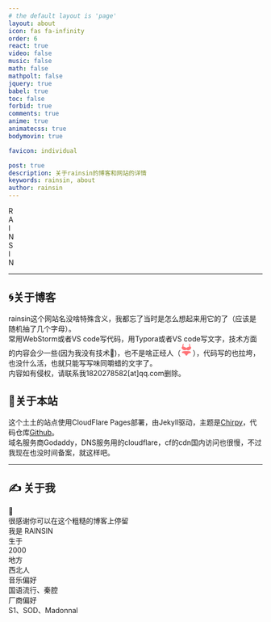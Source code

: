 ```yaml
---
# the default layout is 'page'
layout: about
icon: fas fa-infinity
order: 6
react: true
video: false
music: false
math: false
mathpolt: false
jquery: true
babel: true
toc: false
forbid: true
comments: true
anime: true
animatecss: true
bodymovin: true

favicon: individual

post: true
description: 关于rainsin的博客和网站的详情
keywords: rainsin, about
author: rainsin
---
```


<div class="about-logo-box">
  <div class="about-logo">
    <div class="r logo-font" id="R-l">
      <div id="R-l-b">R</div>
    </div>
    <div class="a logo-font" id="A-l">
    <div id="A-l-b">A</div>
    </div>
    <div class="i logo-font" id="I-l-1">
    <div id="I-l-1-b">I </div>
    </div>
    <div class="n logo-font" id="N-l-1">
    <div id="N-l-1-b">N</div>
    </div>
    <div class="s logo-font" id="S-l">
    <div id="S-l-b">S</div>
    </div>
    <div class="i2 logo-font" id="I-l-2">
    <div id="I-l-2-b">I</div>
    </div>
    <div class="n2 logo-font" id="N-l-2">
    <div id="N-l-2-b">N</div>
    </div>
  </div>
</div>

<hr class="sep-1"/>

## 🌀关于博客

<div class="about-site">
  <div>
  <span>rainsin</span>这个网站名没啥特殊含义，我都忘了当时是怎么想起来用它的了（应该是随机抽了几个字母）。
  </div>
  <div>
  常用<span>WebStorm</span>或者<span>VS code</span>写代码，用<span>Typora</span>或者<span>VS code</span>写文字，技术方面的内容会少一些(因为我没有技术🤡)，也不是啥正经人（<svg t="1724227462075" class="icon" viewBox="0 0 1024 1024" version="1.1" xmlns="http://www.w3.org/2000/svg" p-id="1158" width="24" height="24"><path d="M813.648229 666.124301c-201.78452-27.981407-403.57305-27.981407-605.357571 0-18.79061 2.718744-42.405185 16.47687-50.846122 30.387374-12.799749 21.629652-22.467731 43.259303-28.991913 64.888955-3.841529 12.422814 8.368758 22.47174 27.375905 23.879232 154.062146 10.097045 273.678852 98.087302 283.824016 197.393629 2.089182 16.051816 19.047246 29.477117 37.685478 29.777863 22.419611 0.344855 44.839222 0.344855 67.258833 0 18.638232-0.300746 35.596295-13.726047 37.685478-29.777863 10.149175-99.306326 129.7739-187.296583 283.840057-197.389619 18.995117-1.415511 31.205404-11.460427 27.367885-23.883242-6.528193-21.629652-16.192164-43.259303-28.991914-64.888955-8.444947-13.906495-32.055513-27.668631-50.850132-30.387374zM801.425912 315.83542c-22.114855 0.368915-39.614262-14.28343-39.74659-32.665025-0.497233-79.581399-9.639911-159.162798-27.428035-238.744197-3.949797-18.377585 7.618898-31.045006 26.493717-27.75685 18.854769 3.288156 39.337576 20.550976 44.863282 38.018303 23.498287 76.257153 35.576246 152.514307 36.233877 228.767451 0.160398 17.475347-18.329466 31.999373-40.416251 32.380318zM211.274059 317.519597c-22.082776-0.417034-40.624768-14.868882-40.50848-32.21591 0.501243-76.309283 13.000247-152.622576 37.50102-228.927848 5.718184-17.339009 26.377428-34.601829 45.228187-38.018304 18.874818-3.416474 30.271086 9.070499 26.132822 27.355856-18.74249 79.789916-28.306213 159.583843-28.687158 239.377769-0.108269 18.285356-17.567576 32.837452-39.666391 32.428437z" fill="#FF7377" p-id="1159"></path><path d="M897.889186 296.812233c-19.865275-28.430521-53.384418-45.095859-94.085376-46.030176-50.120322-1.267143-106.55631 23.522346-167.491457 51.824549-47.738414 22.102825-92.914471 43.431731-122.431688 68.862812-0.236587 0.204507-0.449114 0.409015-0.681691 0.609512-26.782433-23.073232-67.226754-42.216717-113.818323-63.874438C336.949793 279.06421 273.536499 251.022654 219.45034 252.402075c-41.154081 0.910258-74.440648 16.970094-93.616212 44.410158-23.081252 32.97379-23.369968 75.162438 0.252626 117.595693 26.044603 46.948454 74.30431 90.328056 126.742381 120.210177 33.146218 18.610162 68.28939 31.225454 103.179934 34.778267h0.01604c61.107575 6.580322 118.341542-16.709447 155.609986-54.888148 39.586192 42.02825 100.629609 68.381618 163.309083 60.959207 32.372298-3.588902 63.689981-15.057349 94.470331-32.536706 52.261633-30.178858 101.375459-75.403035 128.117792-125.186522 23.955421-44.478327 23.474227-87.890008 0.356885-120.931968z" fill="#FF7377" p-id="1160"></path></svg>），代码写的也拉垮，也没什么活，也就只能写写味同嚼蜡的文字了。
  </div>
  <div>
  内容如有侵权，请联系我<span>1820278582[at]qq.com</span>删除。
  </div>
</div>

## 👻关于本站

<div class="about-site">
  <div>
  这个土土的站点使用<span>CloudFlare Pages</span>部署，由<span>Jekyll</span>驱动，主题是<a href="https://github.com/cotes2020/chirpy-starter" target="_blank">Chirpy</a>，代码仓库<a href="https://github.com/rainsins/rainsins.github.io" target="_blank">Github</a>。
  </div>
  <div>
  域名服务商<span>Godaddy</span>，DNS服务用的<span>cloudflare</span>，cf的cdn国内访问也很慢，不过我现在也没时间备案，就这样吧。
  </div>
</div>

<hr class="sep-2"/>

<h2>✍️ 关于我</h2>

<div class="rainsin">
<div class="rainsin-info">
  <div class="rainsin-indivdual width-change-indivdual" id="ind_info">
    <div class="rainsin-indivdual-box">
      <div class="rainsin-hand">
      <div class="animate__animated animate__wobble" id="hello">👋</div>
      </div>
      <div class="rainsin-indivdual-info">
        <div class="rainsin-indivdual-info-first">
          很感谢你可以在这个粗糙的博客上停留
        </div>
        <div class="rainsin-indivdual-info-second">
          我是
          <span>
          RAINSIN
          </span>
        </div>
        <!-- <div class="rainsin-indivdual-info-third">
          是一个
          <span>
          </span>
        </div> -->
      </div>
    </div>
  </div>
  <div class="rainsin-yan width-change-yan">
   <div class="age">
    <div class="age-class">
      生于
    </div>
    <div class="age-dig">
      2000
    </div>
   </div>
   <div class="age">
    <div class="age-class">
      地方
    </div>
    <div class="age-staff">
      西北人
    </div>
   </div>
  </div>

  </div>
    <div class="rainsin-detail">
      <div class="detail-ins">
        <div class="detail-music music-fancy">
          <div class="mask">
          </div>
          <div class="music-title">音乐偏好</div>
          <div class="music-detial">
          <div>
            <span>国语流行</span>、<span>秦腔</span>
          </div>
          </div>
        </div>
        <div class="detail-music bag-ins">
          <div class="mask mask2">
          </div>
          <div class="music-title">厂商偏好</div>
          <div class="music-detial detial-av">
          <div>
            <span>S1</span>、<span>SOD</span>、<span>Madonnal</span>
          </div>
          </div>
        </div>
      </div>
    </div>
</div>

<div class="more-about-box">

<!--
<h2 class="show-about" style="display: none">☯️一言</h2>


<div class="profile-box show-about" style="display: none">
<div class="profile">
<span>诸法空相</span>
<span>不生不灭</span>
<span>不垢不净</span>
<span>不增不减</span>
<span>
种树培根
<img src="/assets/img/914810001721461586.png" alt=""/>
</span>
</div>
</div>


<h2 class="show-about" style="display: none">📴在玩的</h2>

<div id="playing-box" class="show-about" style="display: none"></div>

-->

<h2 class="show-about" style="display: none"><svg t="1724228560119" class="icon" viewBox="0 0 1115 1024" version="1.1" xmlns="http://www.w3.org/2000/svg" p-id="24959" width="32" height="32"><path d="M244.494326 232.294681S135.8407 168.29323 77.048669 207.735985s-58.047828-17.116667-48.37319 57.303625c9.674638 74.420292 67.722466 22.326088 49.117393 66.978262s141.398555-6.697826 101.9558-3.721014c-39.442755 2.232609-66.23406 44.652175-120.560873 48.37319-53.58261 3.721015 37.210146 40.931161 61.024639 87.815944 23.814493 47.628987 63.257248 63.257248 137.677541-0.744203s-4.465218-108.653626-4.465218-108.653626l-8.930435-122.793482z" fill="#FFFFFE" p-id="24960"></path><path d="M174.539252 515.091791c-3.721015 0-8.186232-0.744203-11.907247-1.488406-20.837682-4.465218-37.210146-19.349276-50.605799-45.396378-9.674638-18.605073-32.000726-35.72174-49.861595-50.605799-20.093479-16.372464-32.744929-26.047102-29.023914-37.954349 3.721015-11.163044 18.605073-11.907247 24.558696-12.651449 12.65145-0.744203 23.070291-3.721015 33.489131-8.186232-7.442029-0.744203-13.395653-2.976812-17.86087-5.953624-3.721015-2.976812-10.418841-10.418841-4.465217-24.558696 1.488406-4.465218 2.232609-6.697826 2.976811-8.186232-1.488406 0-2.976812-0.744203-4.465217-0.744203-14.139855-1.488406-40.931161-5.20942-47.628987-53.58261-1.488406-8.930435-2.232609-16.372464-2.976812-21.581885-2.232609-16.372464-2.976812-21.581885 1.488406-26.047102 3.721015-4.465218 8.930435-3.721015 12.65145-3.721015 6.697826 0.744203 18.605073 1.488406 40.93116-14.139855 63.257248-42.419566 172.655078 21.581885 177.120296 24.558696l4.465217 2.232609 9.674638 122.793482c9.674638 6.697826 33.489131 25.302899 36.465943 53.58261 2.232609 23.070291-9.674638 45.396378-34.977537 66.978263-34.977537 30.51232-64.745654 44.652175-90.048553 44.652175zM53.978378 386.344686c4.465218 4.465218 12.65145 11.163044 19.349276 17.116667 19.349276 15.628261 43.163769 34.977537 54.326814 57.303625 10.418841 20.837682 23.070291 32.744929 37.954349 35.72174 21.581885 4.465218 50.605799-8.930435 85.583335-39.442755 20.837682-17.86087 30.51232-34.977537 29.023914-51.350001-2.232609-25.302899-31.256523-41.675364-31.256522-42.419567l-4.465218-2.232609-9.674638-122.793482c-20.093479-11.163044-106.421018-54.326813-153.305802-23.07029-23.814493 16.372464-39.442755 17.86087-48.373189 17.116667 0 2.232609 0.744203 5.20942 1.488405 8.186232 0.744203 5.953623 2.232609 12.65145 2.976812 22.326088 4.465218 34.233334 17.86087 35.72174 31.256523 37.210146 6.697826 0.744203 14.884058 1.488406 19.349276 8.930435 4.465218 7.442029 1.488406 17.116667-2.232609 26.047102-0.744203 2.232609-0.744203 2.976812-0.744203 2.976812 1.488406 1.488406 12.65145 5.20942 44.652175-0.744203 15.628261-9.674638 30.51232-17.86087 49.117393-18.605073 3.721015 0 12.65145-0.744203 15.628261 6.697826 1.488406 3.721015 0.744203 8.930435-4.465217 12.65145S161.887802 349.878743 137.329106 355.088163c-0.744203 0.744203-2.232609 1.488406-2.976812 2.232609-20.093479 12.65145-42.419566 26.047102-73.676089 29.023914h-6.697827z" fill="#545971" p-id="24961"></path><path d="M969.347971 457.043963c0 197.213774-166.701454 357.217402-372.10146 357.217402s-372.10146-160.003628-372.101461-357.217402 166.701454-357.217402 372.101461-357.217402 372.10146 160.003628 372.10146 357.217402" fill="#FFE04A" p-id="24962"></path><path d="M597.246511 832.866438C382.171867 832.866438 206.539977 664.676578 206.539977 457.043963S382.171867 81.965691 597.246511 81.965691 987.953044 250.155551 987.953044 457.043963s-174.887686 375.822475-390.706533 375.822475z m0-729.318862C394.079113 103.547576 228.866065 262.062798 228.866065 457.043963s165.213048 353.496387 369.124649 353.496388 369.124649-158.515222 369.124648-353.496388S801.158111 103.547576 597.246511 103.547576z" fill="#545971" p-id="24963"></path><path d="M597.246511 832.866438C382.171867 832.866438 206.539977 664.676578 206.539977 457.043963S382.171867 81.965691 597.246511 81.965691 987.953044 250.155551 987.953044 457.043963s-174.887686 375.822475-390.706533 375.822475z m0-729.318862C394.079113 103.547576 228.866065 262.062798 228.866065 457.043963s165.213048 353.496387 369.124649 353.496388 369.124649-158.515222 369.124648-353.496388S801.158111 103.547576 597.246511 103.547576z" fill="#545971" p-id="24964"></path><path d="M382.916069 597.698315C293.611719 469.695413 258.634182 330.529467 310.728386 215.922217c-101.211597 124.281888-113.118844 305.123198-17.116667 443.544941 96.002177 138.421743 269.401457 190.515948 421.218853 139.165946-125.026091 8.930435-243.354355-72.931886-331.914503-200.934789" fill="#FFD05A" p-id="24965"></path><path d="M807.855937 739.841073c0-40.931161 8.186232-171.910875 8.186232-171.910875 0-4.465218-2.976812-8.930435-7.442029-8.930435H551.850132c-3.721015 0-7.442029 3.721015-7.442029 8.930435V715.282377c0 12.65145 0 62.513045 14.884059 96.746379s114.60725 81.862321 146.607975 180.84131c31.256523 98.978988 50.605799-62.513045 68.466669-144.375366 5.953623-81.118118 40.186958-75.908698 33.489131-108.653627z" fill="#545971" p-id="24966"></path><path d="M777.343617 588.023677v137.677541c0 10.418841-8.930435 19.349276-20.093478 19.349276H610.642163c-11.163044 0-20.093479-8.930435-20.093479-19.349276V588.023677h186.794933z" fill="#FFE04A" p-id="24967"></path><path d="M742.36608 771.841799c0 14.139855-11.907247 26.047102-26.047102 26.047102h-46.140581c-14.139855 0-26.047102-11.907247-26.047102-26.047102l8.930435-64.001451c0-14.139855 11.907247-26.047102 26.047102-26.047103h29.023914c14.139855 0 26.047102 11.907247 26.047102 26.047103l8.186232 64.001451zM692.504485 650.536723c-43.163769 0-69.210872-18.605073-70.699278-19.349276-5.20942-3.721015-5.953623-10.418841-2.232609-15.628262 3.721015-5.20942 10.418841-5.953623 14.884059-2.232608 0.744203 0 22.326088 14.884058 57.303625 14.884058s52.838407-13.395653 52.838407-13.395653c4.465218-3.721015 11.907247-2.976812 15.628261 2.232609 3.721015 4.465218 2.976812 11.163044-1.488406 15.628262-0.744203 0-22.326088 17.86087-66.234059 17.86087z" fill="#545971" p-id="24968"></path><path d="M400.032737 358.064975c0 63.257248 51.350002 114.60725 114.607249 114.60725s114.60725-51.350002 114.60725-114.60725H400.032737z" fill="#545971" p-id="24969"></path><path d="M400.032737 328.296858c0 63.257248 51.350002 114.60725 114.607249 114.60725s114.60725-51.350002 114.60725-114.60725H400.032737z" fill="#FFFFFF" p-id="24970"></path><path d="M514.639986 450.346137c-66.978263 0-122.049279-54.326813-122.049279-122.049279 0-4.465218 2.976812-7.442029 7.44203-7.442029h229.214499c4.465218 0 7.442029 2.976812 7.442029 7.442029-0.744203 67.722466-55.071016 122.049279-122.049279 122.049279zM407.474766 335.738887c3.721015 55.815219 50.605799 99.723191 106.421017 99.723192 56.559422 0 102.700003-43.907972 106.421018-99.723192H407.474766z" fill="#545971" p-id="24971"></path><path d="M524.314624 412.391788a25.302899 18.605073 0 1 0 50.605799 0 25.302899 18.605073 0 1 0-50.605799 0Z" fill="#545971" p-id="24972"></path><path d="M720.784196 358.064975c0 52.094204 42.419566 93.769568 93.769568 93.769568 52.094204 0 93.769568-42.419566 93.769568-93.769568H720.784196z" fill="#545971" p-id="24973"></path><path d="M720.784196 333.506278c0 52.094204 42.419566 93.769568 93.769568 93.769568 52.094204 0 93.769568-42.419566 93.769568-93.769568H720.784196z" fill="#FFFFFF" p-id="24974"></path><path d="M814.553764 434.717876c-55.815219 0-101.211597-45.396378-101.211598-101.211598 0-4.465218 2.976812-7.442029 7.44203-7.442029h188.283338c4.465218 0 7.442029 2.976812 7.44203 7.442029-0.744203 55.815219-46.140581 101.211597-101.9558 101.211598zM728.226225 340.948308c3.721015 43.907972 40.931161 78.88551 86.327539 78.885509s82.606524-34.977537 86.327538-78.885509H728.226225z" fill="#545971" p-id="24975"></path><path d="M832.414634 396.763527a20.837682 15.628261 0 1 0 41.675363 0 20.837682 15.628261 0 1 0-41.675363 0Z" fill="#545971" p-id="24976"></path><path d="M545.896509 983.195428c-24.558696-15.628261-42.419566-59.536234-39.442755-98.234785 0-130.979714 233.679717-168.934063 231.447109-83.350727 0 0 46.140581 26.047102 14.884058 61.768842 0 0 42.419566 21.581885 9.674638 53.58261-35.72174 34.233334-52.094204-23.814493-120.560873 8.930435-17.116667 22.326088-35.72174 75.908698-96.002177 57.303625" fill="#FFE04A" p-id="24977"></path><path d="M568.9668 998.079487c-8.186232 0-17.116667-1.488406-26.791306-4.465218-0.744203 0-1.488406-0.744203-2.976811-1.488406-28.279711-17.86087-47.628987-65.489857-44.652175-107.909423 0-46.140581 26.047102-85.583336 73.676089-112.374641 52.838407-29.768117 119.072467-35.72174 154.794207-14.884059 14.884058 8.930435 23.814493 22.326088 25.3029 38.698552 8.186232 5.953623 22.326088 18.605073 25.302899 36.465943 1.488406 9.674638 0 19.349276-5.953623 28.279711 7.442029 5.953623 15.628261 14.884058 17.116667 27.535508 1.488406 12.65145-2.976812 25.302899-15.628262 36.465944-21.581885 20.837682-40.186958 14.139855-56.559422 8.186232-16.372464-5.953623-33.489131-11.907247-64.001451 1.488405-2.232609 2.976812-4.465218 6.697826-6.697826 9.674638-11.907247 21.581885-32.000726 54.326813-72.931886 54.326814z m-18.605073-25.3029c41.675364 11.907247 58.792031-15.628261 73.676089-40.186957 2.976812-5.20942 5.953623-9.674638 8.930435-13.395653 0.744203-1.488406 2.232609-2.976812 4.465217-3.721015 40.186958-19.349276 65.489857-10.418841 83.350728-3.721014 15.628261 5.20942 21.581885 8.186232 33.489131-3.721015 6.697826-6.697826 9.674638-11.907247 8.930435-17.116667-1.488406-8.930435-12.65145-16.372464-16.372464-17.86087-2.976812-1.488406-5.20942-4.465218-5.953624-8.186232-0.744203-3.721015 0-6.697826 2.976812-9.674638 6.697826-7.442029 8.930435-14.139855 8.186232-20.093479-1.488406-11.163044-14.884058-21.581885-19.349276-23.814493-3.721015-2.232609-5.953623-5.953623-5.953623-9.674638 0-11.163044-4.465218-19.349276-14.884059-25.3029-28.279711-17.116667-87.815945-10.418841-132.468119 14.884059-23.070291 13.395653-62.513045 43.163769-62.513046 93.769568v0.744203c-2.232609 33.489131 12.65145 72.931886 33.489132 87.071741z" fill="#545971" p-id="24978"></path><path d="M740.877674 804.586727c-25.302899-13.395653-65.489857-24.558696-100.467394 4.465218" fill="#FFE04A" p-id="24979"></path><path d="M640.41028 820.959192c-2.976812 0-6.697826-1.488406-8.930435-3.721015-3.721015-4.465218-2.976812-11.907247 1.488406-15.628261 31.256523-25.302899 72.187683-27.535508 113.118844-5.953624 5.20942 2.976812 7.442029 9.674638 4.465217 14.884059s-9.674638 7.442029-14.884058 4.465217c-19.349276-10.418841-55.815219-23.070291-88.560148 3.721015-2.232609 1.488406-4.465218 2.232609-6.697826 2.232609z" fill="#545971" p-id="24980"></path><path d="M757.250139 864.867164c12.65145 10.418841-56.559422-41.675364-104.188409 0" fill="#FFE04A" p-id="24981"></path><path d="M759.482747 877.518614c-3.721015 0-7.442029-1.488406-8.930435-2.976812-38.698552-20.093479-68.466669-20.093479-90.048553-1.488406-4.465218 3.721015-11.907247 3.721015-15.628261-0.744203s-3.721015-11.907247 0.744202-15.628261c19.349276-17.116667 55.071016-31.256523 112.374642-2.232609 2.232609 0 4.465218 0.744203 5.953623 2.976812 8.186232 7.442029 4.465218 14.139855 3.721015 16.372464-2.232609 2.232609-5.20942 3.721015-8.186233 3.721015z" fill="#545971" p-id="24982"></path><path d="M956.696521 293.319321c-276.099284-107.165221-506.802189-75.164495-730.063065 29.023914-7.442029-5.20942 25.302899-306.611603 338.612329-313.30943 312.565227-6.697826 410.055809 284.285516 391.450736 284.285516z" fill="#FFFFFE" p-id="24983"></path><path d="M225.889253 332.762075l-4.465217-2.976811c-14.139855-9.674638 6.697826-78.141307 7.442029-80.373916 22.326088-72.931886 98.978988-244.098558 335.635517-249.307978 221.028268-4.465218 330.426097 136.933337 367.636243 198.70218 23.070291 37.954349 41.675364 84.839133 34.233334 98.978988-2.232609 3.721015-5.20942 5.953623-9.674638 5.953624h-1.488405l-1.488406-0.744203c-246.331167-95.257974-476.289869-86.327539-722.621036 28.279711l-5.209421 1.488405zM576.408829 18.708443h-10.418841C455.847956 20.941052 369.520417 59.639603 309.23998 134.804098c-54.326813 66.978263-70.699277 144.375367-73.676089 173.399281 242.610152-110.142032 470.336246-119.072467 712.946398-27.535508-5.20942-21.581885-26.791305-75.164495-73.676089-129.491308C821.995793 90.151923 727.482022 18.708443 576.408829 18.708443z" fill="#545971" p-id="24984"></path><path d="M935.85884 245.690334c-2.232609 0-4.465218-0.744203-6.697827-2.232609C846.554489 181.688882 778.832023 166.804824 778.08782 166.804824c-5.953623-1.488406-9.674638-7.442029-8.186232-12.65145 1.488406-5.953623 7.442029-9.674638 12.65145-8.186232 2.976812 0.744203 72.931886 15.628261 159.259425 80.373916 5.20942 3.721015 5.953623 10.418841 2.232609 15.628261-1.488406 2.232609-5.20942 3.721015-8.186232 3.721015zM233.331282 273.970045c-2.976812 0-5.953623-0.744203-7.442029-2.976812-4.465218-4.465218-4.465218-11.163044 0-15.628261 73.676089-72.931886 182.329716-87.071742 186.794933-87.815945 5.953623-0.744203 11.163044 3.721015 11.907247 9.674638 0.744203 5.953623-3.721015 11.163044-9.674638 11.907247-0.744203 0-105.676815 14.139855-174.143483 81.118118-1.488406 2.976812-4.465218 3.721015-7.44203 3.721015z" fill="#545971" p-id="24985"></path></svg>你干的这都是啥呀</h2>

<div class="about-site show-about" style="display: none">
  <div>
  我呢，东瞅瞅西瞅瞅，看见啥好玩就玩啥，现阶段在玩：<svg t="1724228972432" class="icon" viewBox="0 0 1024 1024" version="1.1" xmlns="http://www.w3.org/2000/svg" p-id="4718" width="24" height="24"><path d="M179.71 638.14l39-16.17V402l-39-16.19z m606-228.08l-39.12 16.19v75.15h39.12z m50.57-43.85l-81.82-81.7-27.63 27.65 70.33 70.24z m-68 387.08L796 781l98.94-98.86-39.12-16.3zM402 218.68h220l16.17-39H385.85z m-48.38 120l53.12-53.19-16.2-39.09L326 311z m263.63-53.19l53.09 53.19L698 311l-64.6-64.65z m-429.51 80.72l39.12 16.19 155.57-155.56-16.2-39.12z m589.91 24.33L713 326l-27.65 27.63 53.19 53.14z m-136.06-163.7l70.27 70.34 27.63-27.62-81.72-81.84zM338.7 353.59L311.05 326l-64.67 64.58 39.11 16.19z m525.21 24.08V501.4H903V361.51zM238.34 613.89l39.09-16.16V426.25l-39.09-16.19z m656.55-272L682.1 129.08l-16.27 39.15 189.94 189.93z m-31 304.38L903 662.49V522.58h-39.09z m-362.49-408h-91.31l16.17 39.09h75.16z m21.16 0v39.09h75.16l16.2-39.09zM512 703.86c106 0 191.89-85.86 191.89-191.86S618 320.08 512 320.08 320.13 406 320.13 512 406 703.86 512 703.86z m0-75.52a28.17 28.17 0 1 1 28.18-28.17A28.15 28.15 0 0 1 512 628.34z m0-290.75a146.16 146.16 0 0 1 21 0.58A88.18 88.18 0 0 1 512 512a88.15 88.15 0 0 0-33.51 169.7c-78.28-14.7-139.71-91.28-139.71-170.88 0-97.09 79.34-169.02 173.22-173.23z m273.69 185h-39.12v75.15l39.12 16.16zM160.11 377.67L121 361.51v301l39.13-16.22z m341.31-217.61V121h-139.9l16.2 39.06z m-143.22 8.17l-16.28-39.15-212.81 212.81 39.14 16.27z m486.12 217.58l-39 16.19v99.4h39zM662.51 121H522.58v39.06h123.73zM168.25 665.79l-39.14 16.3 99 98.86 27.66-27.66z m497.58 190l16.27 39.12 98.87-99-27.65-27.65z m-288.11 8.13L361.52 903h301l-16.2-39.12z m-134.66-68l98.86 99 16.28-39.12-87.49-87.5z m258.36 9.37H402l-16.18 39h115.6z m120.58 0h-99.42v39h115.59z m222.32-282.71h-39V622l39 16.17zM382.43 797.14L226.86 641.57l-39.12 16.19 178.49 178.47z m24.34-58.64L285.49 617.25l-39.11 16.19 144.19 144.18z m191 8H426.26l-16.17 39.12h203.85z m238.52-88.79l-39.12-16.19-70.33 70.27 27.63 27.62z m-96.77 96.66l-27.63-27.63-70.27 70.35 16.18 39.09z m-1-137.17L617.28 738.5l16.15 39.12 144.22-144.18zM512 452a28.18 28.18 0 1 0-28.15-28.19A28.17 28.17 0 0 0 512 452z" fill="#31315E" p-id="4719"></path></svg>、<svg t="1724229039524" class="icon" viewBox="0 0 1024 1024" version="1.1" xmlns="http://www.w3.org/2000/svg" p-id="8647" width="24" height="24"><path d="M466.463875 235.45758m-84.318577 0a82.4 82.4 0 1 0 168.637154 0 82.4 82.4 0 1 0-168.637154 0Z" p-id="8648"></path><path d="M883.04267 326.939143c-11.153792-12.688718-30.493854-14.018987-43.284901-2.865194-3.376836 2.967523-5.935045 6.446687-7.674628 10.232837-5.321075 1.944239-12.177076 4.297792-18.112122 6.344359-26.912361 9.209553-62.215649 21.284301-93.835115 42.261617-33.461377-17.088838-90.151294-48.503647-108.979714-65.797142-6.242031-5.730389-14.223643-8.390926-22.102928-8.083941-0.204657-0.409313-0.306985-0.61397-0.306985-0.61397-1.330269 0.306985-2.558209 0.716299-3.888478 1.023284-1.739582 0.306985-3.479165 0.818627-5.116419 1.432597-63.545918 17.191166-118.496253 33.052064-147.762166 44.819826-7.776956 2.660538-15.144599 6.344359-21.591286 9.618867-15.144599 7.674628-33.461377 18.21445-51.266513 28.447287-14.837614 8.493255-35.405616 20.465674-47.68502 26.400719-3.479165-3.069851-8.902568-8.288598-16.474868-16.986509-11.460777-12.995703-24.251824-29.572899-36.735885-45.638453-27.01469-34.791646-45.945438-58.531828-63.136604-71.527531l11.358449-12.381733c2.251224-2.455881 2.762866-6.037374 1.432597-8.493255l114.812431-108.877386c9.823524 8.902568 22.819227 13.20036 36.838213 13.20036 21.284301 0 45.126811-9.721195 64.978515-28.549615 34.893974-33.052064 44.103528-81.555711 20.465674-108.263416-10.02818-11.358449-24.558809-17.088838-40.726691-17.088838-21.284301 0-45.126811 9.721195-64.978515 28.549615-33.052064 31.41481-42.977915 76.746278-23.740182 104.170281L200.819426 256.946537c-2.251224-2.046567-5.935045-1.944239-8.80024 0.409313l-20.772659 17.395823c-2.762866-0.511642-5.525732-0.716299-8.288598-0.61397-12.279404 0.204657-23.433197 6.242031-30.698511 16.372539-4.604777 6.446687-6.344359 14.223643-5.423404 21.591286l-1.023284 0.818627c-7.265314 6.139702-10.437494 14.735285-6.753672 18.930748l9.823524 11.153792c3.78615 4.195463 12.381733 1.637254 18.726092-5.423404l0-0.102328c4.809433 1.534926 9.823524 1.944239 14.735285 1.125612 12.279404 11.460777 33.666034 38.987109 47.275707 56.587589 33.768362 43.591886 56.689917 71.936844 78.792845 83.602278 2.558209 1.739582 5.321075 3.069851 8.288598 4.093135 3.683821 1.125612 7.265314 1.739582 10.949136 1.739582 10.437494 0 21.795943-4.707105 37.349855-12.791046 12.893375-6.651344 28.344959-15.451584 44.615169-24.865794 16.577196-9.618867 42.466274-24.45648 56.382932-30.800839 1.22794 0.306985 2.455881 0.511642 3.78615 0.716299 0.306985 0 0.511642 0 0.716299 0.102328 5.525732 9.721195 10.232837 19.544719 12.688718 28.037973 9.004897 31.721795 11.767763 138.961927 16.372539 154.822824 0.306985 0.920955 1.125612 1.637254 2.353553 2.251224 0.102328 44.717498-8.18627 101.919057-16.270211 140.906166-14.325972 15.04227-51.778155 54.745678-88.411712 95.779354-27.424003 30.698511-49.219946 56.280604-64.569202 76.029979-28.549615 36.735885-36.019586 53.108424-31.824123 70.29959 3.376836 14.018987 15.963226 23.433197 29.777556 23.433197 2.353553 0 4.809433-0.306985 7.469971-0.920955 12.893375-3.172179 21.898271-14.121315 23.22854-26.707705 3.683821-7.060658 19.851704-32.335765 89.741981-110.002998-3.479165 8.80024-4.40012 17.191166-3.172179 25.377436 2.353553 15.04227 15.451584 25.889078 30.289198 25.889078 1.534926 0 3.172179-0.102328 4.911762-0.511642 14.939942-2.353553 25.684421-15.144599 25.889078-29.879884 2.762866-4.911762 16.167882-23.84251 73.47177-65.387829 36.121915-26.196063 71.015889-47.68502 71.322874-47.889677 8.493255-5.321075 14.018987-14.4283 14.530629-24.45648 0.204657-3.78615 5.01409-93.118817-8.083941-174.265214 2.251224-0.511642 3.581493-0.818627 3.581493-0.818627s-4.093135-93.323474-10.846807-149.911062c-1.023284-8.80024-2.865194-17.805136-5.116419-26.707705 39.601079 23.330868 81.351054 43.694214 81.965024 44.103528 4.195463 1.944239 8.697911 2.967523 13.20036 2.967523 6.856001 0 13.712002-2.353553 19.44239-6.856001 26.810033-21.693614 64.159888-34.484661 91.379235-43.796542 11.051464-3.78615 20.670331-7.060658 28.447287-10.539822 6.446687-2.865194 23.84251-10.539822 28.651944-28.651944C894.094134 348.121115 891.126611 336.251024 883.04267 326.939143zM321.976217 103.249325c3.274508-17.395823 13.098031-34.586989 27.730988-48.401319 16.372539-15.553912 36.326571-24.45648 54.541021-24.45648 8.697911 0 20.772659 2.046567 29.675227 12.074748 8.288598 9.41421 11.256121 23.330868 8.288598 39.191766-3.274508 17.395823-13.098031 34.586989-27.730988 48.401319-16.372539 15.553912-36.326571 24.45648-54.745678 24.45648-8.697911 0-20.772659-2.046567-29.572899-12.074748C321.873888 133.026881 319.008694 119.110223 321.976217 103.249325zM330.367143 434.997901c1.22794 1.637254 2.251224 3.479165 3.069851 5.423404C332.618367 438.477066 331.595083 436.737484 330.367143 434.997901zM587.620666 735.127011c-15.860897 10.232837-42.977915 28.037973-70.094934 48.196662-6.753672 5.01409-13.098031 9.823524-18.930748 14.4283 10.744479-11.358449 17.498151-18.419107 17.60048-18.521435 3.888478-3.990806 6.549016-9.004897 7.776956-14.530629 0.306985-1.637254 8.80024-39.703408 14.530629-86.467473 3.683821-29.982212 5.321075-56.48526 5.01409-79.509144 12.074748-1.841911 24.558809-4.093135 36.633557-6.446687C588.439292 647.124613 588.234636 707.293694 587.620666 735.127011z" p-id="8649"></path><path d="M801.282302 199.64265l-2.251224-49.833916c-1.023284 1.432597-1.330269 2.762866-0.818627 4.707105-0.306985 0.511642-0.920955 0.818627-1.534926 0.511642-1.023284-1.432597-2.046567-2.353553-4.297792-2.660538-1.739582 1.637254-1.944239 2.967523-1.637254 4.911762-0.306985 0.511642-0.920955 0.818627-1.534926 0.511642-1.023284-1.432597-1.944239-2.251224-4.195463-2.660538-1.637254 1.534926-1.841911 2.865194-1.534926 4.809433-0.306985 0.511642-0.920955 0.818627-1.534926 0.511642-1.023284-1.432597-2.046567-2.353553-4.297792-2.660538-1.739582 1.637254-1.944239 2.967523-1.637254 4.911762-0.306985 0.511642-0.920955 0.818627-1.534926 0.511642-1.023284-1.432597-1.944239-2.353553-4.297792-2.660538-1.739582 1.637254-1.944239 2.967523-1.637254 4.911762-0.306985 0.511642-0.920955 0.818627-1.534926 0.511642-1.023284-1.432597-2.046567-2.353553-4.297792-2.660538-1.739582 1.637254-1.944239 2.967523-1.637254 4.911762-0.306985 0.511642-0.920955 0.818627-1.534926 0.511642-1.023284-1.432597-2.046567-2.455881-4.604777-2.660538-0.102328 0-0.204657-0.102328-0.204657-0.102328l-0.306985 0.102328 30.903168 39.498751L801.282302 199.64265z" p-id="8650"></path><path d="M787.877286 208.647547l0.409313 1.023284c1.637254 4.195463 6.344359 6.242031 10.539822 4.707105 4.195463-1.637254 6.242031-6.344359 4.707105-10.539822l-0.306985-0.818627c-0.204657-0.511642-0.818627-0.818627-1.432597-0.61397l-13.302688 4.809433C787.877286 207.419606 787.672629 208.033576 787.877286 208.647547z" p-id="8651"></path></svg>、<svg t="1724229083941" class="icon" viewBox="0 0 1024 1024" version="1.1" xmlns="http://www.w3.org/2000/svg" p-id="11693" width="24" height="24"><path d="M691.413333 638.293333A31.146667 31.146667 0 0 0 640 673.706667c3.2 4.48 73.813333 111.146667 21.333333 266.666666A30.933333 30.933333 0 0 0 691.84 981.333333a31.146667 31.146667 0 0 0 29.44-21.333333c61.866667-186.026667-26.026667-316.373333-29.866667-321.706667zM612.906667 194.346667a31.146667 31.146667 0 0 0-61.866667 8.32c11.093333 82.56 11.52 205.653333-17.92 253.013333a17.066667 17.066667 0 0 0-3.2 0c0-9.6 1.92-18.56-2.346667-18.986667l-24.32-56.746666a64 64 0 0 1-14.293333-11.306667c-10.88-1.493333-21.333333-3.626667-29.653333-5.76-47.146667 7.68-53.546667 33.493333-35.626667 67.2l42.666667 33.706667c21.333333 15.573333 18.133333 21.333333 17.493333 32.853333-36.906667 26.026667-85.333333 57.6-103.893333 61.866667A308.693333 308.693333 0 0 1 341.333333 476.16a28.8 28.8 0 0 0-5.973333-10.24l18.346667-85.333333c35.626667-17.92 77.226667-44.373333 80.213333-81.92-3.84-21.333333-7.68-42.666667-12.8-61.866667-31.786667-33.493333-54.4-42.666667-103.68-24.106667-6.826667 6.613333-13.653333 13.226667-21.333333 20.053334a205.013333 205.013333 0 0 1-13.44 23.466666c-3.84 40.96 0 85.333333 33.493333 115.626667-1.92 21.333333-5.333333 56.96-8.106667 83.626667a23.68 23.68 0 0 0-5.333333 1.066666 31.36 31.36 0 0 0-19.84 39.466667c26.453333 79.573333 56.106667 121.6 88.106667 124.586667h5.333333c32 0 76.16-25.386667 149.333333-77.013334a230.613333 230.613333 0 0 1 17.493334 91.093334c0 170.666667-181.76 288-183.466667 289.28A31.146667 31.146667 0 0 0 375.466667 981.333333a29.653333 29.653333 0 0 0 16.64-4.906666c8.746667-5.546667 213.333333-137.173333 213.333333-341.333334a284.373333 284.373333 0 0 0-29.866667-131.2C640 426.666667 618.666667 234.666667 612.906667 194.346667zM320 327.68a94.506667 94.506667 0 0 1-8.106667-36.48c15.146667-39.466667 10.24-48.853333 57.386667-55.04a97.28 97.28 0 0 1 16 9.386667 75.52 75.52 0 0 1 0 85.333333c-4.053333 3.413333-9.813333 7.04-15.36 12.16a183.68 183.68 0 0 0-30.293333 1.066667 106.666667 106.666667 0 0 0-19.626667-16.426667z m241.493333-196.906667a44.16 44.16 0 1 0-44.16-44.16 43.946667 43.946667 0 0 0 44.16 44.16z" p-id="11694"></path></svg>、<svg t="1724229206869" class="icon" viewBox="0 0 1024 1024" version="1.1" xmlns="http://www.w3.org/2000/svg" p-id="19747" width="24" height="24"><path d="M980.3 69.1l-605 605 57.5 55.6L972 190.5z" fill="#CCCCCC" p-id="19748"></path><path d="M887 197.3l-605 605 57.5 55.5 539.2-539.2z" fill="#666666" p-id="19749"></path><path d="M950.9 70.1L206.6 814.4l57.5 55.6 678.5-678.5z" fill="#666666" p-id="19750"></path><path d="M950.9 70.1L206.6 814.4l57.5 55.6 671.2-671.2z" fill="#656565" p-id="19751"></path><path d="M950.9 70.1L206.6 814.4l57.5 55.6 664-664z" fill="#646464" p-id="19752"></path><path d="M950.9 70.1L206.6 814.4l57.5 55.6 656.7-656.7z" fill="#636363" p-id="19753"></path><path d="M950.9 70.1L206.6 814.4l57.5 55.6 649.5-649.4z" fill="#626262" p-id="19754"></path><path d="M950.9 70.1L206.6 814.4l57.5 55.6 642.2-642.2z" fill="#616161" p-id="19755"></path><path d="M950.9 70.1L206.6 814.4l57.4 55.7 635.1-635z" fill="#606060" p-id="19756"></path><path d="M950.9 70.1L206.6 814.4l57.4 55.7 627.8-627.8z" fill="#5F5F5F" p-id="19757"></path><path d="M950.9 70.1L206.6 814.4l57.4 55.7 620.6-620.5z" fill="#5E5E5E" p-id="19758"></path><path d="M950.9 70.1L206.6 814.4l57.4 55.7 613.3-613.2z" fill="#5D5D5D" p-id="19759"></path><path d="M950.9 70.1L206.6 814.4l57.4 55.7 606.1-606z" fill="#5C5C5C" p-id="19760"></path><path d="M950.9 70.1L206.6 814.4l57.4 55.7 598.8-598.7z" fill="#5B5B5B" p-id="19761"></path><path d="M950.9 70.1L206.6 814.4l57.3 55.8 591.7-591.6z" fill="#5A5A5A" p-id="19762"></path><path d="M950.9 70.1L206.6 814.4l57.3 55.8 584.5-584.3z" fill="#595959" p-id="19763"></path><path d="M950.9 70.1L206.6 814.4l57.3 55.8 577.2-577z" fill="#585858" p-id="19764"></path><path d="M950.9 70.1L206.6 814.4l57.3 55.8 570-569.8z" fill="#575757" p-id="19765"></path><path d="M950.9 70.1L206.6 814.4l57.3 55.8 562.7-562.5z" fill="#565656" p-id="19766"></path><path d="M950.9 70.1L206.6 814.4l57.3 55.8 555.5-555.3z" fill="#555555" p-id="19767"></path><path d="M950.9 70.1L206.6 814.4l57.2 55.9 548.3-548.1z" fill="#545454" p-id="19768"></path><path d="M950.9 70.1L206.6 814.4l57.2 55.9 541.1-540.8z" fill="#535353" p-id="19769"></path><path d="M950.9 70.1L206.6 814.4l57.2 55.9 533.8-533.6z" fill="#525252" p-id="19770"></path><path d="M950.9 70.1L206.6 814.4l57.2 55.9L790.4 344z" fill="#515151" p-id="19771"></path><path d="M950.9 70.1L206.6 814.4l57.2 55.9 519.3-519.1z" fill="#505050" p-id="19772"></path><path d="M950.9 70.1L206.6 814.4l57.2 55.9 512.1-511.8z" fill="#4F4F4F" p-id="19773"></path><path d="M950.9 70.1L206.6 814.4l57.1 55.9 504.9-504.5z" fill="#4E4E4E" p-id="19774"></path><path d="M950.9 70.1L206.6 814.4l57.1 56L761.4 373z" fill="#4D4D4D" p-id="19775"></path><path d="M950.9 70.1L206.6 814.4l57.1 56 490.4-490.1z" fill="#4C4C4C" p-id="19776"></path><path d="M950.9 70.1L206.6 814.4l57.1 56 483.2-482.9z" fill="#4B4B4B" p-id="19777"></path><path d="M950.9 70.1L206.6 814.4l57.1 56 475.9-475.6z" fill="#4A4A4A" p-id="19778"></path><path d="M950.9 70.1L206.6 814.4l57.1 56 468.7-468.3z" fill="#494949" p-id="19779"></path><path d="M950.9 70.1L206.6 814.4l57 56 461.5-461.1z" fill="#484848" p-id="19780"></path><path d="M950.9 70.1L206.6 814.4l57 56.1 454.3-453.9z" fill="#474747" p-id="19781"></path><path d="M950.9 70.1L206.6 814.4l57 56.1 447-446.6z" fill="#474747" p-id="19782"></path><path d="M950.9 70.1L206.6 814.4l57 56.1 439.8-439.4z" fill="#464646" p-id="19783"></path><path d="M950.9 70.1L206.6 814.4l57 56.1 432.5-432.1z" fill="#454545" p-id="19784"></path><path d="M950.9 70.1L206.6 814.4l57 56.1 425.3-424.9z" fill="#444444" p-id="19785"></path><path d="M950.9 70.1L206.6 814.4l57 56.1 418-417.6z" fill="#434343" p-id="19786"></path><path d="M950.9 70.1L206.6 814.4l56.9 56.2 410.9-410.4z" fill="#424242" p-id="19787"></path><path d="M950.9 70.1L206.6 814.4l56.9 56.2 403.7-403.2z" fill="#414141" p-id="19788"></path><path d="M950.9 70.1L206.6 814.4l56.9 56.2 396.4-395.9z" fill="#404040" p-id="19789"></path><path d="M950.9 70.1L206.6 814.4l56.9 56.2 389.2-388.7z" fill="#3F3F3F" p-id="19790"></path><path d="M950.9 70.1L206.6 814.4l56.9 56.2 381.9-381.4z" fill="#3E3E3E" p-id="19791"></path><path d="M950.9 70.1L206.6 814.4l56.9 56.2 374.7-374.1z" fill="#3D3D3D" p-id="19792"></path><path d="M950.9 70.1L206.6 814.4l56.8 56.3 367.5-367z" fill="#3C3C3C" p-id="19793"></path><path d="M950.9 70.1L206.6 814.4l56.8 56.3L623.7 511z" fill="#3B3B3B" p-id="19794"></path><path d="M950.9 70.1L206.6 814.4l56.8 56.3 353-352.5z" fill="#3A3A3A" p-id="19795"></path><path d="M950.9 70.1L206.6 814.4l56.8 56.3 345.8-345.2z" fill="#393939" p-id="19796"></path><path d="M950.9 70.1L206.6 814.4l56.8 56.3 338.5-337.9z" fill="#383838" p-id="19797"></path><path d="M950.9 70.1L206.6 814.4l56.8 56.3L594.7 540z" fill="#373737" p-id="19798"></path><path d="M950.9 70.1L206.6 814.4l56.7 56.4 324.1-323.5z" fill="#363636" p-id="19799"></path><path d="M950.9 70.1L206.6 814.4l56.7 56.4 316.9-316.3z" fill="#353535" p-id="19800"></path><path d="M950.9 70.1L206.6 814.4l56.7 56.4 309.6-309z" fill="#343434" p-id="19801"></path><path d="M950.9 70.1L206.6 814.4l56.7 56.4 302.4-301.7z" fill="#333333" p-id="19802"></path><path d="M950.9 70.1L206.6 814.4l56.7 56.4 295.1-294.5z" fill="#323232" p-id="19803"></path><path d="M950.9 70.1L206.6 814.4l56.7 56.4 287.9-287.2z" fill="#313131" p-id="19804"></path><path d="M950.9 70.1L206.6 814.4l56.6 56.5 280.7-280.1z" fill="#303030" p-id="19805"></path><path d="M950.9 70.1L206.6 814.4l56.6 56.5 273.5-272.8z" fill="#2F2F2F" p-id="19806"></path><path d="M950.9 70.1L206.6 814.4l56.6 56.5 266.2-265.5z" fill="#2E2E2E" p-id="19807"></path><path d="M950.9 70.1L206.6 814.4l56.6 56.5 259-258.3z" fill="#2D2D2D" p-id="19808"></path><path d="M950.9 70.1L206.6 814.4l56.6 56.5 251.7-251z" fill="#2C2C2C" p-id="19809"></path><path d="M950.9 70.1L206.6 814.4l56.6 56.5 244.5-243.8z" fill="#2B2B2B" p-id="19810"></path><path d="M950.9 70.1L206.6 814.4l56.5 56.5 237.4-236.5z" fill="#2A2A2A" p-id="19811"></path><path d="M950.9 70.1L206.6 814.4l56.5 56.6 230.1-229.3z" fill="#292929" p-id="19812"></path><path d="M950.9 70.1L206.6 814.4l56.5 56.6L486 648.9z" fill="#282828" p-id="19813"></path><path d="M206.6 814.4l44.3 44.4 44.4 44.4-122.8 33.7-122.7 33.7 46.6-46.5 46.7-46.5 33.1 4.8-5-32.7z" fill="#666666" p-id="19814"></path><path d="M251.2 859.1l27.4 27.4 16.4 16.8-111 30.5-11.6 3.2-122.6 33.6 46.5-46.4s46.3-45.8 46.7-45.8c0.1 0 32.9 4.6 33 4.6 0.1 0-2.6-18-2.6-18 0.1 0-2.1-14.2-2-14.3 0.2-0.1 35.2-34.9 35.4-34.9 0.5-0.2 44.4 43.3 44.4 43.3z" fill="#656565" p-id="19815"></path><path d="M251.6 859.4l27.3 27.3 15.8 16.6-110.9 30.5-11.5 3.2-122.5 33.6 46.4-46.2s45.9-45 46.8-45.2c0.3 0 32.6 4.5 32.9 4.4 0.1 0-2.5-17.8-2.3-17.8 0.1 0-1.9-14.1-1.8-14.1 0.4-0.1 35.1-34.5 35.4-34.6 0.8-0.3 44.4 42.3 44.4 42.3z" fill="#646464" p-id="19816"></path><path d="M251.9 859.7l27.3 27.3 15.2 16.4-110.7 30.4-11.5 3.2-122.4 33.6 46.3-46.1s45.5-44.3 46.9-44.5c0.4-0.1 32.3 4.4 32.8 4.3 0.2-0.1-2.3-17.5-2-17.6 0.2-0.1-1.8-13.9-1.6-13.9 0.6-0.2 34.9-34.1 35.4-34.3 1.1-0.5 44.3 41.2 44.3 41.2z" fill="#636363" p-id="19817"></path><path d="M252.2 860l27.2 27.2 14.6 16.3-110.6 30.4-11.5 3.2-122.1 33.5 46.2-46s45.1-43.5 47-43.9c0.5-0.1 32.1 4.2 32.6 4.1 0.3-0.1-2.1-17.3-1.8-17.3 0.2-0.1-1.6-13.7-1.4-13.8 0.8-0.3 34.8-33.6 35.5-34 1.5-0.6 44.3 40.3 44.3 40.3z" fill="#626262" p-id="19818"></path><path d="M252.5 860.3l27.2 27.2 14 16.1L183.2 934l-11.5 3.2-121.9 33.4 46-45.8s44.7-42.8 47-43.2c0.6-0.1 31.8 4.1 32.5 3.9 0.4-0.1-1.9-17-1.5-17.1 0.3-0.1-1.5-13.5-1.2-13.6 1-0.4 34.6-33.2 35.5-33.6 2.1-0.9 44.4 39.1 44.4 39.1z" fill="#616161" p-id="19819"></path><path d="M252.8 860.7l27.2 27.2 13.3 15.9L183 934l-11.5 3.2-121.7 33.4 45.9-45.7s44.3-42 47.1-42.5c0.8-0.1 31.6 4 32.4 3.8 0.4-0.1-1.7-16.8-1.2-16.9 0.3-0.1-1.3-13.3-1-13.4 1.2-0.4 34.4-32.8 35.5-33.3 2.4-1.1 44.3 38.1 44.3 38.1z" fill="#606060" p-id="19820"></path><path d="M253.1 861l27.1 27.1 12.7 15.7-110.1 30.3-11.5 3.1-121.5 33.4L95.6 925s43.9-41.3 47.2-41.9c0.9-0.2 31.3 3.9 32.3 3.6 0.5-0.1-1.5-16.5-1-16.7 0.4-0.1-1.2-13.1-0.8-13.2 1.4-0.5 34.3-32.4 35.5-33 2.8-1.2 44.3 37.2 44.3 37.2z" fill="#5F5F5F" p-id="19821"></path><path d="M253.4 861.3l27.1 27.1 12.1 15.6-110 30.2-11.4 3.1-121.4 33.3 45.6-45.5s43.5-40.6 47.3-41.2c1-0.2 31 3.7 32.2 3.4 0.6-0.2-1.3-16.3-0.7-16.5 0.5-0.2-1-12.9-0.6-13.1 1.6-0.6 34.1-32 35.5-32.6 3.2-1.3 44.3 36.2 44.3 36.2z" fill="#5E5E5E" p-id="19822"></path><path d="M253.7 861.6l27.1 27.1 11.5 15.4-109.8 30.2-11.4 3.1-121.3 33.2 45.5-45.3s43.1-39.8 47.3-40.5c1.2-0.2 30.8 3.6 32 3.3 0.7-0.2-1.1-16-0.5-16.2 0.5-0.2-0.9-12.7-0.4-12.9 1.8-0.7 34-31.6 35.5-32.3 3.8-1.7 44.5 34.9 44.5 34.9z" fill="#5D5D5D" p-id="19823"></path><path d="M254 861.9l27 27 10.9 15.2-109.7 30.1-11.4 3.1-121 33.3 45.4-45.2s42.7-39.1 47.4-39.9c1.3-0.2 30.5 3.5 31.9 3.1 0.7-0.2-0.9-15.8-0.2-16 0.6-0.2-0.7-12.5-0.2-12.7 2-0.7 33.8-31.2 35.5-32 4.1-1.7 44.4 34 44.4 34z" fill="#5C5C5C" p-id="19824"></path><path d="M254.3 862.2l27 27 10.3 15-109.5 30.1-11.4 3.1-120.9 33.2 45.2-45s42.4-38.3 47.5-39.2c1.4-0.2 30.3 3.3 31.8 2.9 0.8-0.2-0.7-15.5 0.1-15.8 0.6-0.2-0.6-12.3 0-12.6 2.2-0.8 33.6-30.8 35.6-31.7 4.5-1.9 44.3 33 44.3 33z" fill="#5B5B5B" p-id="19825"></path><path d="M254.6 862.5l26.9 26.9 9.7 14.9-109.4 30-11.4 3.1-120.6 33.2 45.1-44.9s42-37.6 47.6-38.6c1.5-0.3 30 3.2 31.7 2.8 0.9-0.2-0.5-15.3 0.3-15.6 0.7-0.2-0.4-12.1 0.2-12.4 2.4-0.9 33.5-30.4 35.6-31.3 4.9-2.1 44.3 31.9 44.3 31.9z" fill="#5A5A5A" p-id="19826"></path><path d="M254.9 862.8l26.9 26.9 9.1 14.7-109.2 30-11.4 3.1-120.5 33.1 45-44.8s41.6-36.8 47.6-37.9c1.7-0.3 29.7 3.1 31.6 2.6 0.9-0.3-0.4-15 0.6-15.3 0.7-0.2-0.3-12 0.5-12.2 2.6-0.9 33.3-30 35.6-31 5.2-2.3 44.2 30.8 44.2 30.8z" fill="#595959" p-id="19827"></path><path d="M255.2 863.1l26.9 26.9 8.5 14.5-109.1 30-11.3 3.1-120.4 33L94.6 926s41.2-36.1 47.7-37.2c1.8-0.3 29.5 3 31.4 2.4 1-0.3-0.2-14.8 0.9-15.1 0.8-0.3-0.1-11.8 0.7-12 2.9-1 33.1-29.6 35.6-30.7 5.7-2.5 44.3 29.7 44.3 29.7z" fill="#585858" p-id="19828"></path><path d="M255.5 863.4l26.8 26.8 7.9 14.3-108.9 29.9-11.3 3.1-120.3 33L94.4 926s40.8-35.3 47.8-36.6c1.9-0.3 29.2 2.8 31.3 2.3 1.1-0.3 0-14.5 1.1-14.9 0.9-0.3 0-11.6 0.9-11.9 3.1-1.1 33-29.2 35.6-30.3 6.2-2.6 44.4 28.8 44.4 28.8z" fill="#575757" p-id="19829"></path><path d="M255.9 863.7l26.8 26.8 7.3 14.1-108.8 29.9-11.3 3.1-120.1 33 44.6-44.4s40.4-34.6 47.8-35.9c2-0.4 28.9 2.7 31.2 2.1 1.2-0.3 0.2-14.3 1.4-14.7 0.9-0.3 0.2-11.4 1.1-11.7 3.3-1.2 32.8-28.8 35.6-30 6.6-2.8 44.4 27.7 44.4 27.7z" fill="#565656" p-id="19830"></path><path d="M256.2 864l26.8 26.8 6.7 14L181 934.6l-11.3 3.1-119.9 33 44.5-44.3s40-33.9 47.9-35.2c2.2-0.4 28.7 2.6 31.1 1.9 1.2-0.3 0.4-14 1.7-14.4 1-0.3 0.3-11.2 1.3-11.5 3.5-1.2 32.7-28.4 35.7-29.7 6.8-3.1 44.2 26.5 44.2 26.5z" fill="#555555" p-id="19831"></path><path d="M256.5 864.3l26.7 26.7 6.1 13.8-108.5 29.8-11.3 3.1-119.7 32.9 44.3-44.1s39.6-33.1 48-34.6c2.3-0.4 28.4 2.5 31 1.8 1.3-0.3 0.6-13.8 1.9-14.2 1-0.3 0.5-11 1.5-11.4 3.7-1.3 32.5-28 35.7-29.4 7.3-3.2 44.3 25.6 44.3 25.6z" fill="#545454" p-id="19832"></path><path d="M256.8 864.6l26.7 26.7 5.5 13.6-108.3 29.8-11.3 3.1-119.6 32.8 44.2-44s39.2-32.4 48.1-33.9c2.4-0.4 28.2 2.3 30.8 1.6 1.4-0.4 0.8-13.5 2.2-14 1.1-0.4 0.6-10.8 1.7-11.2 3.9-1.4 32.3-27.6 35.7-29 7.7-3.4 44.3 24.5 44.3 24.5z" fill="#535353" p-id="19833"></path><path d="M257.1 865l26.6 26.6 4.9 13.4-108.1 29.7-11.2 3.1-119.5 32.8 44.1-43.9s38.8-31.6 48.1-33.3c2.6-0.4 27.9 2.2 30.7 1.5 1.4-0.4 1-13.3 2.5-13.8 1.2-0.4 0.8-10.6 1.9-11 4.1-1.5 32.2-27.1 35.7-28.7 8.1-3.5 44.3 23.6 44.3 23.6z" fill="#525252" p-id="19834"></path><path d="M257.4 865.3l26.6 26.6 4.3 13.3-108 29.7-11.2 3.1-119.3 32.6 44-43.7s38.4-30.9 48.2-32.6c2.7-0.5 27.6 2.1 30.6 1.3 1.5-0.4 1.2-13 2.7-13.5 1.2-0.4 0.9-10.4 2.1-10.9 4.3-1.5 32-26.7 35.7-28.4 8.5-3.7 44.3 22.5 44.3 22.5z" fill="#515151" p-id="19835"></path><path d="M257.7 865.6l26.6 26.6 3.7 13.1-107.8 29.6L169 938 49.8 970.6 93.6 927s38-30.1 48.3-31.9c2.8-0.5 27.4 2 30.5 1.1 1.6-0.4 1.4-12.8 3-13.3 1.3-0.4 1.1-10.2 2.3-10.7 4.5-1.6 31.9-26.3 35.7-28 9-4 44.3 21.4 44.3 21.4z" fill="#505050" p-id="19836"></path><path d="M258 865.9l26.5 26.5 3 12.9-107.7 29.6-11.2 3.1-118.8 32.6 43.7-43.5s37.6-29.4 48.4-31.3c2.9-0.5 27.1 1.8 30.4 1 1.7-0.4 1.6-12.5 3.3-13.1 1.3-0.4 1.2-10 2.5-10.5 4.7-1.7 31.7-25.9 35.7-27.7 9.3-4.1 44.2 20.4 44.2 20.4z" fill="#4F4F4F" p-id="19837"></path><path d="M258.3 866.2l26.5 26.5 2.4 12.7-107.5 29.5-11.2 3.1-118.7 32.6 43.6-43.3s37.2-28.6 48.4-30.6c3.1-0.5 26.9 1.7 30.2 0.8 1.7-0.5 1.7-12.3 3.5-12.9 1.4-0.5 1.4-9.9 2.7-10.3 4.9-1.7 31.5-25.5 35.8-27.4 9.8-4.3 44.3 19.3 44.3 19.3z" fill="#4E4E4E" p-id="19838"></path><path d="M258.6 866.5l26.5 26.5 1.8 12.6L179.5 935l-11.2 3.1-118.5 32.5 43.4-43.2s36.9-27.9 48.5-29.9c3.2-0.6 26.6 1.6 30.1 0.6 1.8-0.5 1.9-12 3.8-12.6 1.4-0.5 1.5-9.7 2.9-10.2 5.1-1.8 31.4-25.1 35.8-27.1 10.2-4.4 44.3 18.3 44.3 18.3z" fill="#4D4D4D" p-id="19839"></path><path d="M258.9 866.8l26.4 26.4 1.2 12.4L179.3 935l-11.1 3.1-118.4 32.5 43.3-43.1s36.5-27.2 48.6-29.3c3.3-0.6 26.3 1.4 30 0.5 1.9-0.5 2.1-11.8 4-12.4 1.5-0.5 1.7-9.5 3.2-10 5.3-1.9 31.2-24.7 35.8-26.7 10.5-4.7 44.2 17.2 44.2 17.2z" fill="#4C4C4C" p-id="19840"></path><path d="M259.2 867.1l26.4 26.4 0.6 12.2-107.1 29.4-11.1 3.1-118.2 32.4 43.2-43s36.1-26.4 48.6-28.6c3.5-0.6 26.1 1.3 29.9 0.3 2-0.5 2.3-11.5 4.3-12.2 1.6-0.5 1.8-9.3 3.4-9.8 5.5-2 31-24.3 35.8-26.4 11-4.8 44.2 16.2 44.2 16.2z" fill="#4B4B4B" p-id="19841"></path><path d="M259.5 867.4l26.3 26.3v12L179 935.1l-11.1 3.1-118.1 32.4 43.1-42.8s35.7-25.7 48.7-28c3.6-0.6 25.8 1.2 29.8 0.1 2-0.5 2.5-11.3 4.6-12 1.6-0.5 2-9.1 3.6-9.7 5.7-2 30.9-23.9 35.8-26.1 11.3-4.8 44.1 15.3 44.1 15.3z" fill="#4A4A4A" p-id="19842"></path><path d="M259.8 867.7l26.3 26.3-0.6 11.8-106.8 29.3-11.1 3-117.8 32.5L92.7 928s35.3-24.9 48.8-27.3c3.7-0.7 25.6 1.1 29.6 0 2.1-0.6 2.7-11 4.8-11.7 1.7-0.5 2.1-8.9 3.8-9.5 5.9-2.1 30.7-23.5 35.8-25.7 11.9-5.3 44.3 13.9 44.3 13.9z" fill="#494949" p-id="19843"></path><path d="M260.2 868l26.3 26.3-1.2 11.7-106.6 29.3-11.1 3-117.8 32.3L92.6 928s34.9-24.2 48.9-26.6c3.8-0.7 25.3 0.9 29.5-0.2 2.2-0.6 2.9-10.8 5.1-11.5 1.7-0.6 2.3-8.7 4-9.3 6.1-2.2 30.6-23.1 35.8-25.4 12.2-5.4 44.3 13 44.3 13z" fill="#484848" p-id="19844"></path><path d="M260.5 868.3l26.2 26.2-1.8 11.5-106.5 29.3-11.1 3-117.5 32.3 42.7-42.4s34.5-23.4 48.9-26c4-0.7 25 0.8 29.4-0.4 2.2-0.6 3.1-10.5 5.4-11.3 1.8-0.6 2.4-8.5 4.2-9.2 6.3-2.3 30.4-22.7 35.9-25.1 12.5-5.4 44.2 12.1 44.2 12.1z" fill="#474747" p-id="19845"></path><path d="M260.8 868.6l26.2 26.2-2.4 11.3-106.3 29.2-11 3-117.5 32.3 42.5-42.3s34.1-22.7 49-25.3c4.1-0.7 24.8 0.7 29.3-0.5 2.3-0.6 3.3-10.3 5.6-11.1 1.8-0.6 2.6-8.3 4.4-9 6.5-2.3 30.2-22.3 35.9-24.8 13-5.6 44.3 11 44.3 11z" fill="#474747" p-id="19846"></path><path d="M261.1 868.9l26.2 26.2-3 11.1-106.2 29.2-11 3-117.3 32.2 42.4-42.2s33.7-22 49.1-24.7c4.2-0.7 24.5 0.6 29.2-0.7 2.4-0.6 3.5-10 5.9-10.8 1.9-0.6 2.7-8.1 4.6-8.8 6.7-2.4 30.1-21.9 35.9-24.4 13.4-5.9 44.2 9.9 44.2 9.9z" fill="#464646" p-id="19847"></path><path d="M261.4 869.3l26.1 26.1-3.6 11-106 29.1-11 3-117.1 32.1 42.3-42s33.3-21.2 49.2-24c4.4-0.8 24.3 0.4 29-0.8 2.5-0.7 3.7-9.8 6.2-10.6 2-0.6 2.9-8 4.8-8.6 6.9-2.5 29.9-21.5 35.9-24.1 13.8-6.2 44.2 8.8 44.2 8.8z" fill="#454545" p-id="19848"></path><path d="M261.7 869.6l26.1 26.1-4.2 10.8-105.9 29.1-11 3-116.9 32 42.1-41.9s32.9-20.5 49.2-23.3c4.5-0.8 24 0.3 28.9-1 2.5-0.7 3.8-9.5 6.4-10.4 2-0.7 3-7.8 5-8.5 7.1-2.5 29.8-21.1 35.9-23.8 14.4-6.2 44.4 7.9 44.4 7.9z" fill="#444444" p-id="19849"></path><path d="M262 869.9l26 26-4.8 10.6-105.7 29-11 3-116.7 32.1 42-41.8s32.5-19.7 49.3-22.7c4.6-0.8 23.7 0.2 28.8-1.2 2.6-0.7 4-9.3 6.7-10.2 2.1-0.7 3.2-7.6 5.2-8.3 7.3-2.6 29.6-20.6 35.9-23.4 14.7-6.3 44.3 6.9 44.3 6.9z" fill="#434343" p-id="19850"></path><path d="M262.3 870.2l26 26-5.4 10.4-105.6 29-11 3-116.6 32 42-41.6s32.1-19 49.4-22c4.7-0.8 23.5 0.1 28.7-1.3 2.7-0.7 4.2-9 7-9.9 2.1-0.7 3.3-7.4 5.4-8.1 7.5-2.7 29.4-20.2 35.9-23.1 15-6.8 44.2 5.6 44.2 5.6z" fill="#424242" p-id="19851"></path><path d="M262.6 870.5l26 26-6 10.3-105.4 29-10.9 3-116.4 32 41.8-41.5s31.7-18.2 49.5-21.3c4.9-0.9 23.2-0.1 28.6-1.5 2.8-0.7 4.4-8.8 7.2-9.7 2.2-0.7 3.5-7.2 5.6-8 7.7-2.8 29.3-19.8 36-22.8 15.2-7 44 4.5 44 4.5z" fill="#414141" p-id="19852"></path><path d="M262.9 870.8l25.9 25.9-6.6 10.1L177 935.7l-10.9 3-116.3 31.9 41.6-41.4s31.4-17.5 49.5-20.7c5-0.9 22.9-0.2 28.4-1.7 2.8-0.8 4.6-8.5 7.5-9.5 2.2-0.7 3.6-7 5.9-7.8 7.9-2.8 29.1-19.4 36-22.5 15.9-6.8 44.2 3.8 44.2 3.8z" fill="#404040" p-id="19853"></path><path d="M263.2 871.1l25.9 25.9-7.3 9.9-105.1 28.9-10.9 3-116 31.8 41.5-41.2s31-16.7 49.6-20c5.1-0.9 22.7-0.3 28.3-1.8 2.9-0.8 4.8-8.3 7.8-9.3 2.3-0.8 3.8-6.8 6.1-7.6 8.1-2.9 29-19 36-22.1 16.2-7.2 44.1 2.5 44.1 2.5z" fill="#3F3F3F" p-id="19854"></path><path d="M263.5 871.4l25.8 25.8-7.9 9.7-104.9 28.8-10.9 3-115.8 31.9 41.4-41.1s30.6-16 49.7-19.4c5.2-0.9 22.4-0.5 28.2-2 3-0.8 5-8 8-9 2.4-0.8 3.9-6.6 6.3-7.5 8.4-3 28.8-18.6 36-21.8 16.6-7.3 44.1 1.6 44.1 1.6z" fill="#3E3E3E" p-id="19855"></path><path d="M263.8 871.7l25.8 25.8-8.5 9.5-104.8 28.8-10.9 3-115.6 31.8 41.2-41s30.2-15.3 49.7-18.7c5.4-0.9 22.2-0.6 28.1-2.2 3-0.8 5.2-7.8 8.3-8.8 2.4-0.8 4.1-6.4 6.5-7.3 8.6-3.1 28.6-18.2 36-21.5 17.1-7.4 44.2 0.6 44.2 0.6z" fill="#3D3D3D" p-id="19856"></path><path d="M264.2 872l25.8 25.8-9.1 9.4-104.6 28.7-10.9 3-115.6 31.7 41.1-40.9s29.8-14.5 49.8-18c5.5-1 21.9-0.7 28-2.3 3.1-0.8 5.4-7.6 8.5-8.6 2.5-0.8 4.2-6.2 6.7-7.1 8.8-3.1 28.5-17.8 36-21.1 17.5-7.7 44.3-0.6 44.3-0.6z" fill="#3C3C3C" p-id="19857"></path><path d="M264.5 872.3l25.7 25.7-9.7 9.2L176 936l-10.8 3-115.4 31.6 41-40.7s29.4-13.8 49.9-17.4c5.6-1 21.6-0.8 27.8-2.5 3.2-0.8 5.6-7.3 8.8-8.4 2.5-0.8 4.4-6 6.9-6.9 9-3.2 28.3-17.4 36-20.8 18-7.8 44.3-1.6 44.3-1.6z" fill="#3B3B3B" p-id="19858"></path><path d="M264.8 872.6l25.7 25.7-10.3 9L175.8 936l-10.8 3-115.2 31.6L90.7 930s29-13 50-16.7c5.8-1 21.4-1 27.7-2.7 3.3-0.9 5.8-7.1 9.1-8.1 2.6-0.8 4.5-5.9 7.1-6.8 9.2-3.3 28.1-17 36.1-20.5 18.2-8 44.1-2.6 44.1-2.6z" fill="#3A3A3A" p-id="19859"></path><path d="M265.1 872.9l25.7 25.7-10.9 8.8L175.7 936l-10.8 3-115.1 31.6 40.7-40.5s28.6-12.3 50-16c5.9-1 21.1-1.1 27.6-2.8 3.3-0.9 5.9-6.8 9.3-7.9 2.7-0.9 4.7-5.7 7.3-6.6 9.4-3.3 28-16.6 36.1-20.2 18.8-8.2 44.3-3.7 44.3-3.7z" fill="#393939" p-id="19860"></path><path d="M265.4 873.2l25.6 25.6-11.5 8.7-104 28.6-10.8 3-114.9 31.5 40.6-40.3s28.2-11.5 50.1-15.4c6-1.1 20.9-1.2 27.5-3 3.4-0.9 6.1-6.6 9.6-7.7 2.7-0.9 4.8-5.5 7.5-6.4 9.6-3.4 27.8-16.2 36.1-19.8 19.1-8.4 44.2-4.8 44.2-4.8z" fill="#383838" p-id="19861"></path><path d="M265.7 873.6l25.6 25.6-12.1 8.5-103.9 28.5-10.8 3-114.7 31.4 40.5-40.2s27.8-10.8 50.2-14.7c6.1-1.1 20.6-1.3 27.4-3.2 3.5-0.9 6.3-6.3 9.9-7.5 2.8-0.9 5-5.3 7.7-6.3 9.8-3.5 27.7-15.8 36.1-19.5 19.4-8.5 44.1-5.6 44.1-5.6z" fill="#373737" p-id="19862"></path><path d="M266 873.9l25.5 25.5-12.7 8.3-103.7 28.5-10.8 3-114.5 31.4 40.3-40.1s27.4-10 50.3-14.1c6.3-1.1 20.3-1.5 27.2-3.3 3.5-0.9 6.5-6.1 10.1-7.2 2.8-0.9 5.1-5.1 7.9-6.1 10-3.6 27.5-15.4 36.1-19.2 20-8.7 44.3-6.7 44.3-6.7z" fill="#363636" p-id="19863"></path><path d="M266.3 874.2l25.5 25.5-13.3 8.1-103.6 28.5-10.7 3-114.4 31.3L90 930.7s27-9.3 50.3-13.4c6.4-1.1 20.1-1.6 27.1-3.5 3.6-1 6.7-5.8 10.4-7 2.9-0.9 5.3-4.9 8.1-5.9 10.2-3.6 27.3-15 36.1-18.8 20.5-9 44.3-7.9 44.3-7.9z" fill="#353535" p-id="19864"></path><path d="M266.6 874.5l25.5 25.5-13.9 7.9-103.4 28.4-10.7 2.9-114.3 31.4 40.1-39.8s26.6-8.6 50.4-12.7c6.5-1.1 19.8-1.7 27-3.6 3.7-1 6.9-5.6 10.7-6.8 2.9-1 5.4-4.7 8.3-5.7 10.4-3.7 27.2-14.6 36.1-18.5 20.8-9.2 44.2-9 44.2-9z" fill="#343434" p-id="19865"></path><path d="M266.9 874.8l25.4 25.4-14.5 7.8-103.3 28.4-10.7 2.9-114 31.3L89.7 931s26.2-7.8 50.5-12.1c6.7-1.2 19.6-1.9 26.9-3.8 3.8-1 7.1-5.3 10.9-6.6 3-1 5.6-4.5 8.6-5.6 10.6-3.8 27-14.1 36.2-18.2 21.1-9.3 44.1-9.9 44.1-9.9z" fill="#333333" p-id="19866"></path><path d="M267.2 875.1l25.4 25.4-15.1 7.6-103.1 28.3-10.7 2.9-113.9 31.3 39.8-39.5s25.9-7.1 50.5-11.4c6.8-1.2 19.3-2 26.8-4 3.8-1 7.3-5.1 11.2-6.3 3.1-1 5.7-4.3 8.8-5.4 10.8-3.9 26.9-13.7 36.2-17.8 21.5-9.6 44.1-11.1 44.1-11.1z" fill="#323232" p-id="19867"></path><path d="M267.5 875.4l25.4 25.4-15.7 7.4-103 28.3-10.7 2.9-113.7 31.2 39.7-39.4s25.5-6.3 50.6-10.7c6.9-1.2 19-2.1 26.6-4.1 3.9-1 7.5-4.8 11.5-6.1 3.1-1 5.9-4.1 9-5.2 11-3.9 26.7-13.3 36.2-17.5 21.9-9.8 44.1-12.2 44.1-12.2z" fill="#313131" p-id="19868"></path><path d="M267.8 875.7l25.3 25.3-16.3 7.2L174 936.5l-10.7 2.9-113.5 31.2 39.6-39.3s25.1-5.6 50.7-10.1c7-1.2 18.8-2.2 26.5-4.3 4-1.1 7.7-4.6 11.7-5.9 3.2-1 6-3.9 9.2-5.1 11.2-4 26.5-12.9 36.2-17.2 22.4-9.7 44.1-13 44.1-13z" fill="#303030" p-id="19869"></path><path d="M268.1 876l25.3 25.3-16.9 7.1-102.7 28.2-10.6 2.9-113.4 31.1 39.4-39.1s24.7-4.8 50.8-9.4c7.2-1.3 18.5-2.4 26.4-4.5 4.1-1.1 7.9-4.3 12-5.7 3.2-1.1 6.2-3.8 9.4-4.9 11.4-4.1 26.4-12.5 36.2-16.9 22.8-10 44.1-14.1 44.1-14.1z" fill="#2F2F2F" p-id="19870"></path><path d="M268.5 876.3l25.2 25.2-17.6 6.9-102.5 28.2-10.6 2.9-113.2 31.1 39.3-39s24.3-4.1 50.8-8.8c7.3-1.3 18.2-2.5 26.3-4.6 4.1-1.1 8-4.1 12.3-5.4 3.3-1.1 6.3-3.6 9.6-4.7 11.6-4.1 26.2-12.1 36.2-16.5 23.2-10.3 44.2-15.3 44.2-15.3z" fill="#2E2E2E" p-id="19871"></path><path d="M268.8 876.6l25.2 25.2-18.2 6.7-102.3 28.1-10.6 2.9-113.1 31.1L89 931.7s23.9-3.4 50.9-8.1c7.4-1.3 18-2.6 26.2-4.8 4.2-1.1 8.2-3.8 12.5-5.2 3.3-1.1 6.5-3.4 9.8-4.6 11.8-4.2 26-11.7 36.2-16.2 23.6-10.3 44.2-16.2 44.2-16.2z" fill="#2D2D2D" p-id="19872"></path><path d="M269.1 876.9l25.2 25.2-18.8 6.5-102.2 28.1-10.6 2.9-112.9 31 39-38.8s23.5-2.6 51-7.4c7.6-1.3 17.7-2.7 26-5 4.3-1.1 8.4-3.6 12.8-5 3.4-1.1 6.7-3.2 10-4.4 12-4.3 25.9-11.3 36.3-15.9 24-10.5 44.2-17.2 44.2-17.2z" fill="#2C2C2C" p-id="19873"></path><path d="M269.4 877.2l25.1 25.1-19.4 6.4-102 28-10.6 2.9-112.7 31L88.7 932s23.1-1.9 51.1-6.8c7.7-1.3 17.5-2.9 25.9-5.1 4.3-1.2 8.6-3.3 13-4.8 3.5-1.1 6.8-3 10.2-4.2 12.2-4.4 25.7-10.9 36.3-15.5 24.4-10.8 44.2-18.4 44.2-18.4z" fill="#2B2B2B" p-id="19874"></path><path d="M269.7 877.5l25.1 25.1-20 6.2-101.9 28-10.6 2.9-112.5 30.9 38.8-38.5s22.7-1.1 51.1-6.1c7.8-1.4 17.2-3 25.8-5.3 4.4-1.2 8.8-3.1 13.3-4.5 3.5-1.1 7-2.8 10.4-4 12.4-4.4 25.6-10.5 36.3-15.2 24.9-11 44.2-19.5 44.2-19.5z" fill="#2A2A2A" p-id="19875"></path><path d="M270 877.9l25.1 25.1-20.6 6-101.7 28-10.5 2.9-112.5 30.7 38.7-38.4s22.3-0.4 51.2-5.4c7.9-1.4 16.9-3.1 25.7-5.5 4.5-1.2 9-2.8 13.6-4.3 3.6-1.2 7.1-2.6 10.6-3.9 12.6-4.5 25.4-10.1 36.3-14.9 25.2-11 44.1-20.3 44.1-20.3z" fill="#292929" p-id="19876"></path><path d="M270.3 878.2l25 25-122.8 33.7-122.7 33.7 38.5-38.2s44 0.7 90.7-14.5 91.3-39.7 91.3-39.7z" fill="#282828" p-id="19877"></path></svg>、<svg t="1724229276133" class="icon" viewBox="0 0 1024 1024" version="1.1" xmlns="http://www.w3.org/2000/svg" p-id="21087" width="24" height="24"><path d="M481.2 195.6c-89.1-15.2-107.6 117.2-20.4 128.8 31.2 4.2 66.9-15.7 73.2-55.4 4.9-31-14.6-66.9-52.8-73.4" fill="#231815" p-id="21088"></path><path d="M382.7 271.4l-14.3-88.1c19.1-11.4 108.3-69.6 108.3-69.6l42.9 27.6c25.6 15 47.8-13.8 24.3-29.6l-67.1-45.3c-3.5-2.3-16.1-4.6-26.1 1.9 0 0-89.8 51.4-112.6 65-16.6 9.9-33 25.9-29.6 47 2.9 17.7 17.6 120.5 22.1 152.2l52.1-61.1z m25.8 361.8l139.2 118.2L675 942.1c12 18 36.4 23 54.3 10.9 18-12.1 23-36.8 11-54.8C726.9 878 616.2 704 612 700.2L457.4 557l-48.9 76.2z m79.8-179.7l43.8 41.5c5.7 5.4 12.9 8.2 20.1 8.5L714 523.2c16.1 2 35.8-13.4 36-38.3l0.6-68.5c0.2-27.8-37.7-28.1-37.9-1.7l-0.4 52.2-0.6-0.1-143.3-17.9-78.8-101.3c-39.6 14.1-80.8 3-100.4-39.2L313 397.9c-13.8 42.5-29.8 96.4-37.3 136.5-11.8 63.3 24.9 119.7 48.9 180.5l-33.9 200.5c-3.6 21.3 11.9 41.3 33.4 44.3 21.5 2.9 41-12.3 44.6-33.7 5.3-31.5 39.9-201.7 35.2-224.7l-17.7-86.1 102.1-161.7z" fill="#231815" p-id="21089"></path></svg>、<svg t="1724229342615" class="icon" viewBox="0 0 1024 1024" version="1.1" xmlns="http://www.w3.org/2000/svg" p-id="28899" width="24" height="24"><path d="M596.304447 954.631181c-46.777763-74.827624-239.515584-192.317912-326.35258-242.706885-27.042082-4.367044-54.588054-9.909831-81.966062-16.796324l-11.001593 42.746645s308.21255 169.726856 369.519133 267.061555a123.033075 123.033075 0 0 0 79.026706-11.085574 207.266641 207.266641 0 0 1 16.796324-39.219417 122.949093 122.949093 0 0 1-46.021928 0zM137.092942 465.438238a153.35044 153.35044 0 0 1-16.796324-48.205451 167.039444 167.039444 0 0 0 16.796324 106.992586c44.510259 80.958283 248.585599 47.869524 291.920116 0 0 0-8.398162-16.796324-22.423093-41.990811-68.277058 37.455803-230.193624 54.336109-269.497023-16.796324zM800.715713 465.438238c-39.051454 71.132433-201.555891 54.252127-269.497023 16.796324-13.940949 25.194486-22.423093 41.990811-22.423092 41.990811 43.334517 47.869524 247.409856 80.958283 291.920115 0a167.039444 167.039444 0 0 0 16.796324-106.992586 153.35044 153.35044 0 0 1-16.796324 48.205451z" fill="#DD738C" p-id="28900"></path><path d="M229.472726 259.431321a16.796324 16.796324 0 0 1-3.947137-0.50389 16.796324 16.796324 0 0 1-12.345298-20.23957l54.672036-225.82658a16.796324 16.796324 0 1 1 32.66885 7.894273l-54.756017 225.826579a16.796324 16.796324 0 0 1-16.292434 12.849188zM708.335929 259.431321a16.796324 16.796324 0 0 1-16.292434-12.849188L637.287478 20.755554a16.796324 16.796324 0 1 1 32.668851-7.894273l54.756017 225.742598a16.796324 16.796324 0 0 1-12.345299 20.239571 16.796324 16.796324 0 0 1-4.031118 0.587871zM508.795598 541.021697h-79.78254a16.796324 16.796324 0 0 1 0-33.592649h79.78254a16.796324 16.796324 0 0 1 0 33.592649z" fill="#B6BDCC" p-id="28901"></path><path d="M260.881852 590.150945A301.242075 301.242075 0 0 1 225.945498 587.883441c-50.976844-5.962695-86.753015-25.194486-103.549339-55.847778-50.388973-91.455985-10.581684-215.916748 96.494882-302.753744a16.796324 16.796324 0 0 1 19.567718-1.091761c87.256904 55.42787 200.716075 278.735001 205.503027 288.224924a16.796324 16.796324 0 0 1-2.519449 18.811883c-28.637733 31.913016-108.336291 54.92398-180.560485 54.92398z m-30.56931-326.35258C144.819252 338.62599 111.730493 443.099127 151.789726 516.163137c14.360857 26.118284 50.388973 35.440244 78.018926 38.631546 65.505664 7.642328 146.044039-11.589464 178.209-34.516447-23.178927-44.174333-109.84796-203.655431-177.70511-256.479871zM569.262365 1024a138.989583 138.989583 0 0 1-26.370229-2.519449 16.796324 16.796324 0 0 1-11.085574-7.558346c-57.863337-92.379783-359.945228-259.587191-362.968567-261.266823a16.796324 16.796324 0 0 1-8.398162-18.979846l11.253537-42.99859a16.796324 16.796324 0 0 1 20.491516-12.009372c121.269461 31.493108 246.486058 32.836814 310.228108 30.821255a385.727586 385.727586 0 0 0 82.805879-11.589464c61.894455-15.704563 181.82021-51.480734 289.736593-115.138803a16.796324 16.796324 0 0 1 23.010964 5.878714l22.675038 38.295619a16.796324 16.796324 0 0 1-2.603431 20.491516c-2.435467 2.435467-246.821985 246.234113-277.139349 351.211139a16.796324 16.796324 0 0 1-8.398162 10.32974 140.417271 140.417271 0 0 1-63.238161 15.03271z m-13.269096-34.432465a106.824622 106.824622 0 0 0 55.343888-7.81029C647.785181 877.284108 839.851148 678.667574 885.369187 632.813609l-7.558346-12.765207C770.230384 680.263225 654.587692 714.947634 593.701017 730.652197A419.152271 419.152271 0 0 1 503.924664 743.081477c-62.734271 1.931577-183.331879 0.671853-303.425598-27.881898l-3.779173 14.360857c56.015741 31.57709 295.531325 169.558893 359.273376 260.007099zM676.926803 590.150945c-72.224194 0-151.922753-23.010964-180.560485-54.588054a16.796324 16.796324 0 0 1-2.519449-18.811883c4.786952-9.489923 118.246123-232.797054 205.503027-288.224924a16.796324 16.796324 0 0 1 19.567718 1.091762C825.994181 316.37086 865.633506 440.915604 815.412496 532.287608c-16.796324 30.56931-52.572495 49.885083-103.549338 55.847778a301.074112 301.074112 0 0 1-34.936355 2.015559zM529.791003 520.698144c32.164961 22.926983 112.703336 41.990811 178.209 34.516447 27.713935-3.275283 63.658069-12.597243 78.018926-38.631546 40.143215-73.06401 7.054456-177.537147-78.522816-251.944863C639.638963 316.622805 552.96993 476.103904 529.791003 520.698144z" fill="#15173F" p-id="28902"></path><path d="M225.357626 361.888899m-16.796324 0a16.796324 16.796324 0 1 0 33.592648 0 16.796324 16.796324 0 1 0-33.592648 0Z" fill="#2896E0" p-id="28903"></path><path d="M284.138455 403.894668m-16.313582 3.997944a16.796324 16.796324 0 1 0 32.627164-7.995888 16.796324 16.796324 0 1 0-32.627164 7.995888Z" fill="#2896E0" p-id="28904"></path><path d="M695.675901 353.498318m-16.313582 3.997944a16.796324 16.796324 0 1 0 32.627164-7.995888 16.796324 16.796324 0 1 0-32.627164 7.995888Z" fill="#2896E0" p-id="28905"></path><path d="M653.703149 403.868885m-16.313581 3.997944a16.796324 16.796324 0 1 0 32.627163-7.995888 16.796324 16.796324 0 1 0-32.627163 7.995888Z" fill="#2896E0" p-id="28906"></path></svg>。
  <div>
  除此之外，本人热衷于收集各路老师的<span>步兵流出资源</span>和各路网站的<span>TOP</span>榜。
  </div>
  </div>
  <div>
  
  </div>
</div>

<h2 class="show-about" style="display: none">🥹看见了，奥比克</h2>

<div id="a-player" class="show-about" style="display: none"></div>

<h2 class="show-about" style="display: none">🍑せんせい</h2>

<div id="av-box" class="show-about" style="display: none"></div>

<div id="is-show-about"></div>
</div>

<link rel="stylesheet" href="/assets/about/about-min.css">
<link rel="stylesheet" href="/assets/music/music-min.css">

<script src="/assets/about/about-min.js" defer></script>

<script type="text/babel" src="/assets/about/components/art.js"></script>

<!--
<script type="text/babel" src="/assets/about/components/play.js"></script>
-->

<script type="text/babel" src="/assets/about/components/show.js"></script>

<script type="text/babel" src="/assets/music/music.js"></script>

